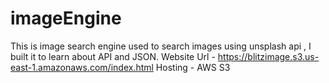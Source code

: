 # imageEngine
This is image search engine used to search images using unsplash api , I built it to learn about API and JSON.
Website Url - https://blitzimage.s3.us-east-1.amazonaws.com/index.html
Hosting - AWS S3
